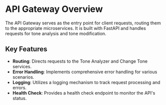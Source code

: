 # API Gateway Overview

The API Gateway serves as the entry point for client requests, routing them to the appropriate microservices. It is built with FastAPI and handles requests for tone analysis and tone modification.

## Key Features
- **Routing**: Directs requests to the Tone Analyzer and Change Tone services.
- **Error Handling**: Implements comprehensive error handling for various scenarios.
- **Logging**: Utilizes a logging mechanism to track request processing and errors.
- **Health Check**: Provides a health check endpoint to monitor the API's status.
